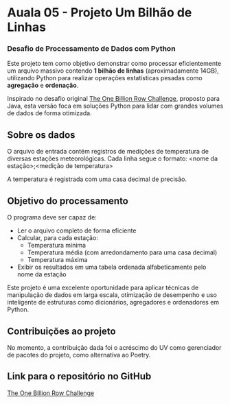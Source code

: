 # Auala 05 - Projeto Um Bilhão de Linhas  
### Desafio de Processamento de Dados com Python

Este projeto tem como objetivo demonstrar como processar eficientemente um arquivo massivo contendo **1 bilhão de linhas** (aproximadamente 14GB), utilizando Python para realizar operações estatísticas pesadas como **agregação** e **ordenação**.

Inspirado no desafio original [The One Billion Row Challenge](https://github.com/gunnarmorling/1brc), proposto para Java, esta versão foca em soluções Python para lidar com grandes volumes de dados de forma otimizada.

## Sobre os dados

O arquivo de entrada contém registros de medições de temperatura de diversas estações meteorológicas. Cada linha segue o formato:
<nome da estação>;<medição de temperatura>


A temperatura é registrada com uma casa decimal de precisão.

## Objetivo do processamento

O programa deve ser capaz de:
- Ler o arquivo completo de forma eficiente
- Calcular, para cada estação:
  - Temperatura mínima
  - Temperatura média (com arredondamento para uma casa decimal)
  - Temperatura máxima
- Exibir os resultados em uma tabela ordenada alfabeticamente pelo nome da estação

Este projeto é uma excelente oportunidade para aplicar técnicas de manipulação de dados em larga escala, otimização de desempenho e uso inteligente de estruturas como dicionários, agregadores e ordenadores em Python.

## Contribuições ao projeto

No momento, a contribuição dada foi o acréscimo do UV como gerenciador de pacotes do projeto, como alternativa ao Poetry.

## Link para o repositório no GitHub
[The One Billion Row Challenge](https://github.com/Rafael07/One-Billion-Row-Challenge-Python)